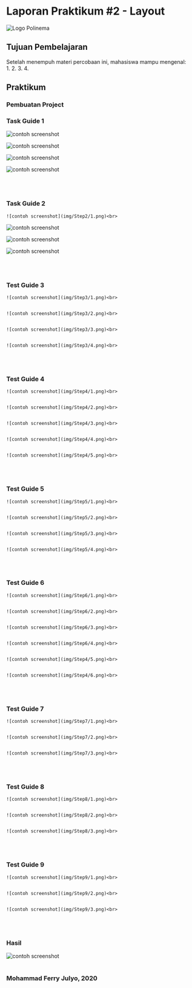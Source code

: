 # Laporan Praktikum #2 - Layout


![Logo Polinema](img/polinema.png)<br>


## Tujuan Pembelajaran 


Setelah menempuh materi percobaan ini, mahasiswa mampu mengenal:<br>
1.
2.
3.
4.

## Praktikum

### Pembuatan Project

### Task Guide 1


   ![contoh screenshot](img/Step1/1.png)<br>
   
   
   ![contoh screenshot](img/Step1/2.png)<br>


   ![contoh screenshot](img/Step1/3.png)<br>
   
   
   ![contoh screenshot](img/Step1/4.png)<br>


<br><br>
### Task Guide 2



	![contoh screenshot](img/Step2/1.png)<br>


   ![contoh screenshot](img/Step2/2.png)<br>


   ![contoh screenshot](img/Step2/3.png)<br>


   ![contoh screenshot](img/Step2/4.png)<br>
   
   
<br><br>
### Test Guide 3


	![contoh screenshot](img/Step3/1.png)<br>

	
	![contoh screenshot](img/Step3/2.png)<br>
		
		
	![contoh screenshot](img/Step3/3.png)<br>

			
	![contoh screenshot](img/Step3/4.png)<br>
	

<br><br>
### Test Guide 4


	![contoh screenshot](img/Step4/1.png)<br>
	

	![contoh screenshot](img/Step4/2.png)<br>

		
	![contoh screenshot](img/Step4/3.png)<br>		
	
	
	![contoh screenshot](img/Step4/4.png)<br>
				

	![contoh screenshot](img/Step4/5.png)<br>

	
<br><br>
### Test Guide 5


	![contoh screenshot](img/Step5/1.png)<br>

	
	![contoh screenshot](img/Step5/2.png)<br>

	
	![contoh screenshot](img/Step5/3.png)<br>
	

	![contoh screenshot](img/Step5/4.png)<br>


<br><br>
### Test Guide 6


	![contoh screenshot](img/Step6/1.png)<br>
	

	![contoh screenshot](img/Step6/2.png)<br>
	
	
	![contoh screenshot](img/Step6/3.png)<br>
	
	
	![contoh screenshot](img/Step6/4.png)<br>
	
	
	![contoh screenshot](img/Step4/5.png)<br>
	
	
	![contoh screenshot](img/Step4/6.png)<br>
	
	
<br><br>
### Test Guide 7


	![contoh screenshot](img/Step7/1.png)<br>
	
	
	![contoh screenshot](img/Step7/2.png)<br>
	

	![contoh screenshot](img/Step7/3.png)<br>


<br><br>
### Test Guide 8

	![contoh screenshot](img/Step8/1.png)<br>

	
	![contoh screenshot](img/Step8/2.png)<br>


	![contoh screenshot](img/Step8/3.png)<br>
	
	
<br><br>
### Test Guide 9


	![contoh screenshot](img/Step9/1.png)<br>


	![contoh screenshot](img/Step9/2.png)<br>

	
	![contoh screenshot](img/Step9/3.png)<br>


<br><br>
### Hasil


   ![contoh screenshot](img/Hasil/1.png)<br><br>


### Mohammad Ferry Julyo, 2020